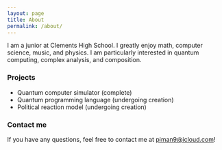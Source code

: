 ```yaml
---
layout: page
title: About
permalink: /about/
---
```


I am a junior at Clements High School. I greatly enjoy math, computer science, music, and physics. I am particularly interested in quantum computing, complex analysis, and composition.

### Projects

* Quantum computer simulator (complete)
* Quantum programming language (undergoing creation)
* Political reaction model (undergoing creation)

### Contact me
If you have any questions, feel free to contact me at [piman9@icloud.com](mailto:piman9@icloud.com)!
